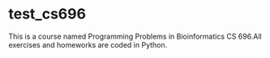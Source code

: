 # test_cs696
This is a course named Programming Problems in Bioinformatics CS 696.All exercises and homeworks are coded in Python.
